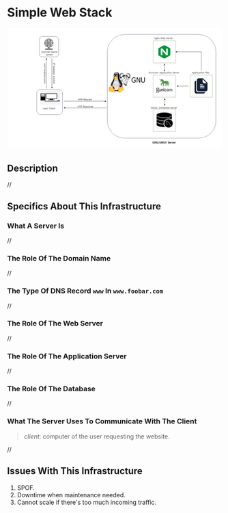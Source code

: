 # Simple Web Stack

![Image of a simple web stack](0-simple_web_stack.jpg)

## Description

//

## Specifics About This Infrastructure

### What A Server Is

//

### The Role Of The Domain Name

//

### The Type Of DNS Record `www` In `www.foobar.com`

//

### The Role Of The Web Server

//

### The Role Of The Application Server

//

### The Role Of The Database

//

### What The Server Uses To Communicate With The Client

> _client_: computer of the user requesting the website.

//

## Issues With This Infrastructure

1. SPOF.
2. Downtime when maintenance needed.
3. Cannot scale if there's too much incoming traffic.
